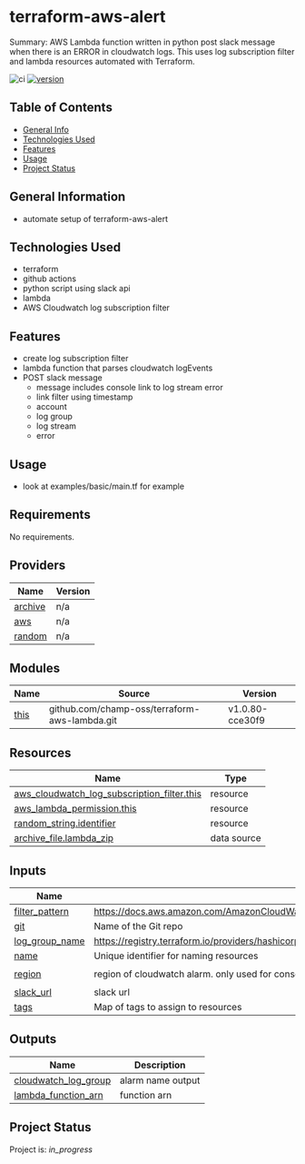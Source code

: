 # terraform-aws-alert #

Summary: AWS Lambda function written in python post slack message when there is an ERROR in cloudwatch logs.  This uses log subscription filter and lambda resources automated with Terraform.

![ci](https://github.com/conventional-changelog/standard-version/workflows/ci/badge.svg)
[![version](https://img.shields.io/badge/version-1.x-yellow.svg)](https://semver.org)

## Table of Contents
* [General Info](#general-information)
* [Technologies Used](#technologies-used)
* [Features](#Features)
* [Usage](#usage)
* [Project Status](#project-status)

## General Information
- automate setup of terraform-aws-alert

## Technologies Used
- terraform
- github actions
- python script using slack api
- lambda
- AWS Cloudwatch log subscription filter

## Features

* create log subscription filter
* lambda function that parses cloudwatch logEvents
* POST slack message
    * message includes console link to log stream error
    * link filter using timestamp
    * account
    * log group
    * log stream 
    * error 

## Usage

* look at examples/basic/main.tf for example

<!-- BEGIN_TF_DOCS -->
## Requirements

No requirements.

## Providers

| Name | Version |
|------|---------|
| <a name="provider_archive"></a> [archive](#provider\_archive) | n/a |
| <a name="provider_aws"></a> [aws](#provider\_aws) | n/a |
| <a name="provider_random"></a> [random](#provider\_random) | n/a |

## Modules

| Name | Source | Version |
|------|--------|---------|
| <a name="module_this"></a> [this](#module\_this) | github.com/champ-oss/terraform-aws-lambda.git | v1.0.80-cce30f9 |

## Resources

| Name | Type |
|------|------|
| [aws_cloudwatch_log_subscription_filter.this](https://registry.terraform.io/providers/hashicorp/aws/latest/docs/resources/cloudwatch_log_subscription_filter) | resource |
| [aws_lambda_permission.this](https://registry.terraform.io/providers/hashicorp/aws/latest/docs/resources/lambda_permission) | resource |
| [random_string.identifier](https://registry.terraform.io/providers/hashicorp/random/latest/docs/resources/string) | resource |
| [archive_file.lambda_zip](https://registry.terraform.io/providers/hashicorp/archive/latest/docs/data-sources/file) | data source |

## Inputs

| Name | Description | Type | Default | Required |
|------|-------------|------|---------|:--------:|
| <a name="input_filter_pattern"></a> [filter\_pattern](#input\_filter\_pattern) | https://docs.aws.amazon.com/AmazonCloudWatch/latest/logs/FilterAndPatternSyntax.html#extract-log-event-values | `string` | `"ERROR"` | no |
| <a name="input_git"></a> [git](#input\_git) | Name of the Git repo | `string` | n/a | yes |
| <a name="input_log_group_name"></a> [log\_group\_name](#input\_log\_group\_name) | https://registry.terraform.io/providers/hashicorp/aws/latest/docs/resources/cloudwatch_log_metric_filter#log_group_name | `string` | n/a | yes |
| <a name="input_name"></a> [name](#input\_name) | Unique identifier for naming resources | `string` | n/a | yes |
| <a name="input_region"></a> [region](#input\_region) | region of cloudwatch alarm. only used for console url | `string` | `"us-east-2"` | no |
| <a name="input_slack_url"></a> [slack\_url](#input\_slack\_url) | slack url | `string` | n/a | yes |
| <a name="input_tags"></a> [tags](#input\_tags) | Map of tags to assign to resources | `map(string)` | `{}` | no |

## Outputs

| Name | Description |
|------|-------------|
| <a name="output_cloudwatch_log_group"></a> [cloudwatch\_log\_group](#output\_cloudwatch\_log\_group) | alarm name output |
| <a name="output_lambda_function_arn"></a> [lambda\_function\_arn](#output\_lambda\_function\_arn) | function arn |
<!-- END_TF_DOCS -->

## Project Status
Project is: _in_progress_ 
